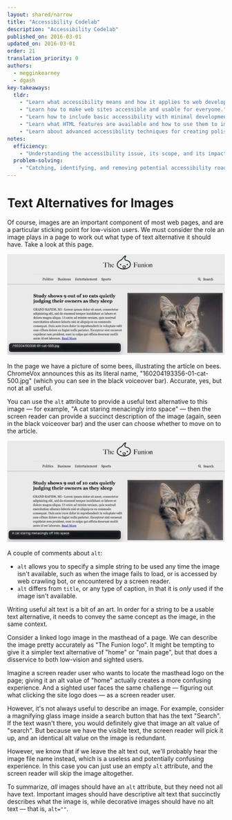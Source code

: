 ```yaml
---
layout: shared/narrow
title: "Accessibility Codelab"
description: "Accessibility Codelab"
published_on: 2016-03-01
updated_on: 2016-03-01
order: 21
translation_priority: 0
authors:
  - megginkearney
  - dgash
key-takeaways:
  tldr: 
    - "Learn what accessibility means and how it applies to web development."
    - "Learn how to make web sites accessible and usable for everyone."
    - "Learn how to include basic accessibility with minimal development impace."
    - "Learn what HTML features are available and how to use them to improve accessibility."
    - "Learn about advanced accessibility techniques for creating polished accessibility experiences."
notes:
  efficiency:
    - "Understanding the accessibility issue, its scope, and its impact can make you a better web developer."
  problem-solving:
    - "Catching, identifying, and removing potential accessibility roadblocks before they happen can improve your development process and reduce maintenance requirements."
---
```


# Text Alternatives for Images

Of course, images are an important component of most web pages, and are a particular sticking point for low-vision users. We must consider the role an image plays in a page to work out what type of text alternative it should have. Take a look at this page.

![funioncat1](imgs/funioncat1.png)

In the page we have a picture of some bees, illustrating the article on bees. ChromeVox announces this as its literal name, "160204193356-01-cat-500.jpg" (which you can see in the black voiceover bar). Accurate, yes, but not at all useful.

You can use the `alt` attribute to provide a useful text alternative to this image &mdash; for example, "A cat staring menacingly into space" &mdash; then the screen reader can provide a succinct description of the image (again, seen in the black voiceover bar) and the user can choose whether to move on to the article.

![funioncat2](imgs/funioncat2.png)

A couple of comments about `alt`:

 - `alt` allows you to specify a simple string to be used any time the image isn't available, such as when the image fails to load, or is accessed by web crawling bot, or encountered by a screen reader.
 - `alt` differs from `title`, or any type of caption, in that it is *only* used if the image isn't available.

Writing useful alt text is a bit of an art. In order for a string to be a usable text alternative, it needs to convey the same concept as the image, in the same context. 

Consider a linked logo image in the masthead of a page. We can describe the image pretty accurately as "The Funion logo". It might be tempting to give it a simpler text alternative of "home" or "main page", but that does a disservice to both low-vision and sighted users.

Imagine a screen reader user who wants to locate the masthead logo on the page; giving it an alt value of "home" actually creates a more confusing experience. And a sighted user faces the same challenge &mdash; figuring out what clicking the site logo does &mdash; as a screen reader user.

However, it's not always useful to describe an image. For example, consider a magnifying glass image inside a search button that has the text "Search". If the text wasn't there, you would definitely give that image an alt value of "search". But because we have the visible text, the screen reader will pick it up, and an identical alt value on the image is redundant. 

However, we know that if we leave the alt text out, we'll probably hear the image file name instead, which is a useless and potentially confusing experience. In this case you can just use an empty `alt` attribute, and the screen reader will skip the image altogether.

To summarize, *all* images should have an `alt` attribute, but they need not all have text. Important images should have descriptive alt text that succinctly describes what the image is, while decorative images should have no alt text &mdash; that is, `alt=""`. 
